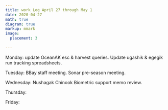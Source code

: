 ```yaml
---
title: work Log April 27 through May 1
date: 2020-04-27
math: true
diagram: true
markup: mmark
image:
  placement: 3
  
---
```


Monday: update OceanAK esc & harvest queries. Update ugashik & egegik run tracking spreadsheets.

Tuesday: BBay staff meeting. Sonar pre-season meeting.

Wednesday: Nushagak Chinook Biometric support memo review.

Thursday: 

Friday: 

